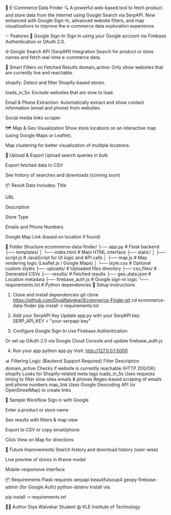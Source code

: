 🛒 E-Commerce Data Finder 🔍
A powerful web-based tool to fetch product and store data from the internet using Google Search via SerpAPI. Now enhanced with Google Sign-In, advanced website filters, and map visualizations to improve the e-commerce data exploration experience.

✨ Features
🔐 Google Sign-In
Sign in using your Google account via Firebase Authentication or OAuth 2.0.

🌐 Google Search API (SerpAPI) Integration
Search for product or store names and fetch real-time e-commerce data.

🧠 Smart Filters on Fetched Results
domain_active: Only show websites that are currently live and reachable.

shopify: Detect and filter Shopify-based stores.

loads_in_5s: Exclude websites that are slow to load.

Email & Phone Extraction: Automatically extract and show contact information (email and phone) from websites.

Social media links scraper

🗺️ Map & Geo Visualization
Show store locations on an interactive map (using Google Maps or Leaflet).

Map clustering for better visualization of multiple locations.

📂 Upload & Export
Upload search queries in bulk

Export fetched data to CSV

See history of searches and downloads (coming soon)

📦 Result Data Includes:
Title

URL

Description

Store Type

Emails and Phone Numbers

Google Map Link (based on location if found)

🧱 Folder Structure
ecommerce-data-finder/
├── app.py                      # Flask backend
├── templates/
│   └── index.html              # Main HTML interface
├── static/
│   ├── script.js               # JavaScript for UI logic and API calls
│   ├── map.js                  # Map rendering logic (Leaflet.js / Google Maps)
│   └── style.css               # Optional custom styles
├── uploads/                   # Uploaded files directory
├── csv_files/                 # Generated CSVs
├── results/                   # Fetched results
├── geo_data.json              # Location metadata
├── firebase_auth.js           # Google sign-in logic
└── requirements.txt           # Python dependencies
🔧 Setup Instructions

1. Clone and install dependencies
git clone https://github.com/DiyaWalvekar/Ecommerce-Finder.git
cd ecommerce-data-finder
pip install -r requirements.txt

2. Add your SerpAPI Key
Update app.py with your SerpAPI key:
SERP_API_KEY = "your-serpapi-key"

3. Configure Google Sign-In
Use Firebase Authentication

Or set up OAuth 2.0 via Google Cloud Console and update firebase_auth.js

4. Run your app
python app.py
Visit: http://127.0.0.1:5000

📊 Filtering Logic (Backend Support Required)
Filter	Description
domain_active	Checks if website is currently reachable (HTTP 200/OK)
shopify	Looks for Shopify-related meta tags
loads_in_5s	Uses requests timing to filter slow sites
emails & phones	Regex-based scraping of emails and phone numbers
map_link	Uses Google Geocoding API (or OpenStreetMap) to create links

🧪 Sample Workflow
Sign in with Google

Enter a product or store name

See results with filters & map view

Export to CSV or copy email/phone

Click View on Map for directions

🔮 Future Improvements
Search history and download history (user-wise)

Live preview of stores in iframe modal

Mobile-responsive interface

📦 Requirements
Flask
requests
serpapi
beautifulsoup4
geopy
firebase-admin (for Google Auth)
python-dotenv
Install via:


pip install -r requirements.txt

🧑‍💻 Author
Diya Walvekar
Student @ KLE Institute of Technology
